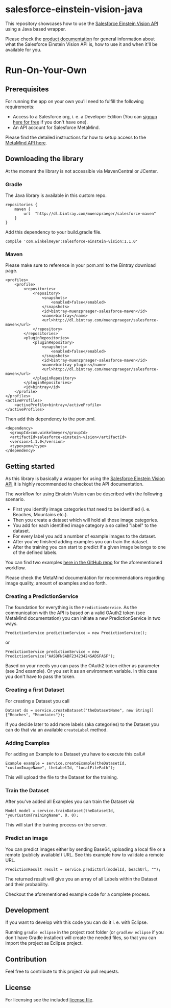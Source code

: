 # salesforce-einstein-vision-java

This repository showcases how to use the [Salesforce Einstein Vision API](https://metamind.readme.io/) using a Java based wrapper.

Please check the [product documentation](https://metamind.readme.io/) for general information about what the Salesforce Einstein Vision API is, how to use it and when it'll be available for you.


# Run-On-Your-Own

## Prerequisites

For running the app on your own you'll need to fulfill the following requirements:
* Access to a Salesforce org, i. e. a Developer Edition (You can [signup here for free](https://developer.salesforce.com/signup) if you don't have one).
* An API account for Salesforce MetaMind.

Please find the detailed instructions for how to setup access to the [MetaMind API here](https://metamind.readme.io/docs/what-you-need-to-call-api).

## Downloading the library

At the moment the library is not accessible via MavenCentral or JCenter.

### Gradle

The Java library is available in this custom repo.

```
repositories {
    maven {
        url  "http://dl.bintray.com/muenzpraeger/salesforce-maven" 
    }
}
```

Add this dependency to your build.gradle file.

```
compile 'com.winkelmeyer:salesforce-einstein-vision:1.1.0'
```

### Maven

Please make sure to reference in your pom.xml to the Bintray download page.

```
<profiles>
    <profile>
        <repositories>
            <repository>
                <snapshots>
                    <enabled>false</enabled>
                </snapshots>
                <id>bintray-muenzpraeger-salesforce-maven</id>
                <name>bintray</name>
                <url>http://dl.bintray.com/muenzpraeger/salesforce-maven</url>
            </repository>
        </repositories>
        <pluginRepositories>
            <pluginRepository>
                <snapshots>
                    <enabled>false</enabled>
                </snapshots>
                <id>bintray-muenzpraeger-salesforce-maven</id>
                <name>bintray-plugins</name>
                <url>http://dl.bintray.com/muenzpraeger/salesforce-maven</url>
            </pluginRepository>
        </pluginRepositories>
        <id>bintray</id>
    </profile>
</profiles>
<activeProfiles>
    <activeProfile>bintray</activeProfile>
</activeProfiles>
```

Then add this dependency to the pom.xml.

```
<dependency>
  <groupId>com.winkelmeyer</groupId>
  <artifactId>salesforce-einstein-vision</artifactId>
  <version>1.1.0</version>
  <type>pom</type>
</dependency>
```

## Getting started

As this library is basically a wrapper for using the [Salesforce Einstein Vision API](https://metamind.readme.io/) it is highly recommended to checkout the API documentation.

The workflow for using Einstein Vision can be described with the following scenario.

* First you identify image categories that need to be identified (i. e. Beaches, Mountains etc.).
* Then you create a dataset which will hold all those image categories.
* You add for each identified image category a so called "label" to the dataset.
* For every label you add a number of example images to the dataset.
* After you've finished adding examples you can train the dataset.
* After the training you can start to predict if a given image belongs to one of the defined labels.

You can find two examples [here in the GitHub repo](https://github.com/muenzpraeger/salesforce-einstein-vision-java/tree/master/src/test/java/com/winkelmeyer/salesforce/einsteinvision/tests) for the aforementioned workflow.

Please check the MetaMind documentation for recommendations regarding image quality, amount of examples and so forth.

### Creating a PredictionService

The foundation for everything is the `PredictionService`. As the communication with the API is based on a valid OAuth2 token (see MetaMind documentation) you can initiate a new PredictionService in two ways.

```
PredictionService predictionService = new PredictionService();
```
or
```
PredictionService predictionService = new PredictionService("AASDFNSADF23423424SADSFASF");
```

Based on your needs you can pass the OAuth2 token either as parameter (see 2nd example). Or you set it as an environment variable. In this case you don't have to pass the token.

### Creating a first Dataset

For creating a Dataset you call
```
Dataset ds = service.createDataset("theDatasetName", new String[]{"Beaches", "Mountains"});
```
If you decide later to add more labels (aka categories) to the Dataset you can do that via an available `createLabel` method.

### Adding Examples

For adding an Example to a Dataset you have to execute this call.#
```
Example example = service.createExample(theDatasetId, "customImageName", theLabelId, "localFilePath");
```
This will upload the file to the Dataset for the training.

### Train the Dataset

After you've added all Examples you can train the Dataset via
```
Model model = service.trainDataset(theDatasetId, "yourCustomTrainingName", 0, 0);
```
This will start the training process on the server.

### Predict an image

You can predict images either by sending Base64, uploading a local file or a remote (publicly available!) URL. See this example how to validate a remote URL.

```
PredictionResult result = service.predictUrl(modelId, beachUrl, "");
```

The returned result will give you an array of all Labels within the Dataset and their probability.

Checkout the aforementioned example code for a complete process.

## Development

If you want to develop with this code you can do it i. e. with Eclipse.

Running `gradle eclipse` in the project root folder (or `gradlew eclipse` if you don't have Gradle installed) will create the needed files, so that you can import the project as Eclipse project.

## Contribution

Feel free to contribute to this project via pull requests.

## License

For licensing see the included [license file](https://github.com/muenzpraeger/salesforce-einstein-vision-java/blob/master/LICENSE.md).
